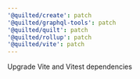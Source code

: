 ```yaml
---
'@quilted/create': patch
'@quilted/graphql-tools': patch
'@quilted/quilt': patch
'@quilted/rollup': patch
'@quilted/vite': patch
---
```


Upgrade Vite and Vitest dependencies
